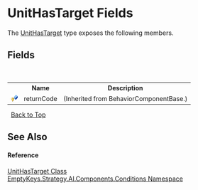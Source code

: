 # UnitHasTarget Fields
 

The <a href="T_EmptyKeys_Strategy_AI_Components_Conditions_UnitHasTarget">UnitHasTarget</a> type exposes the following members.


## Fields
&nbsp;<table><tr><th></th><th>Name</th><th>Description</th></tr><tr><td>![Protected field](media/protfield.gif "Protected field")</td><td>returnCode</td><td> (Inherited from BehaviorComponentBase.)</td></tr></table>&nbsp;
<a href="#unithastarget-fields">Back to Top</a>

## See Also


#### Reference
<a href="T_EmptyKeys_Strategy_AI_Components_Conditions_UnitHasTarget">UnitHasTarget Class</a><br /><a href="N_EmptyKeys_Strategy_AI_Components_Conditions">EmptyKeys.Strategy.AI.Components.Conditions Namespace</a><br />